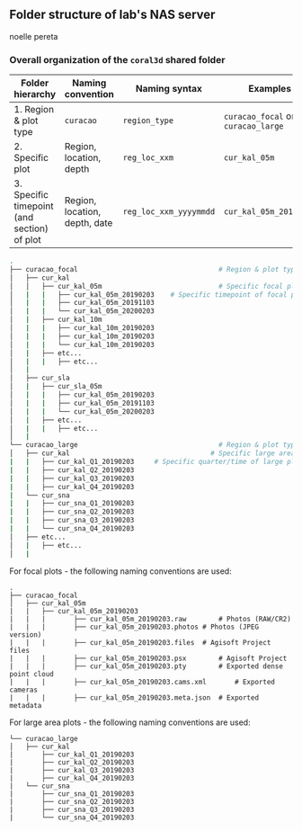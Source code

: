 ## Folder structure of lab's NAS server

noelle pereta

### Overall organization of the `coral3d` shared folder

| Folder hierarchy                            | Naming convention             | Naming syntax          | Examples                           |
| ------------------------------------------- | ----------------------------- | ---------------------- | ---------------------------------- |
| 1.  Region & plot type                      | `curacao`                     | `region_type`          | `curacao_focal` or `curacao_large` |
| 2. Specific plot                            | Region, location, depth       | `reg_loc_xxm`          | `cur_kal_05m`                      |
| 3. Specific timepoint (and section) of plot | Region, location, depth, date | `reg_loc_xxm_yyyymmdd` | `cur_kal_05m_20190203`             |

```bash
.
├── curacao_focal									# Region & plot type
│   ├── cur_kal		
│   │   ├── cur_kal_05m								# Specific focal plot
│   |   |   ├── cur_kal_05m_20190203	# Specific timepoint of focal plot
│   |   |   ├── cur_kal_05m_20191103
│   |   |   └── cur_kal_05m_20200203
│   |   ├── cur_kal_10m
│   |   |   ├── cur_kal_10m_20190203
│   |   |   ├── cur_kal_10m_20190203
│   |   |   └── cur_kal_10m_20190203
│   |   ├── etc...
│   |   |   ├── etc...
│   |
│   ├── cur_sla
│   |   ├── cur_sla_05m
│   |   |   ├── cur_kal_05m_20190203
│   |   |   ├── cur_kal_05m_20191103
│   |   |   └── cur_kal_05m_20200203
│   |   ├── etc...
│   |   |   ├── etc...
│   |
└── curacao_large									# Region & plot type
│   ├── cur_kal									  # Specific large area plot
|   |   ├── cur_kal_Q1_20190203		# Specific quarter/time of large plot
|   |   ├── cur_kal_Q2_20190203
|   |   ├── cur_kal_Q3_20190203
|   |   ├── cur_kal_Q4_20190203
|   └── cur_sna
|   |   ├── cur_sna_Q1_20190203
|   |   ├── cur_sna_Q2_20190203
|   |   ├── cur_sna_Q3_20190203
|   |   └── cur_sna_Q4_20190203
│   ├── etc...
│   |   ├── etc...
│   |
```

For focal plots - the following naming conventions are used:

```shell
.
├── curacao_focal
│   ├── cur_kal_05m
|   |   ├── cur_kal_05m_20190203
|   |   |		├── cur_kal_05m_20190203.raw		# Photos (RAW/CR2)
|   |   |		├── cur_kal_05m_20190203.photos	# Photos (JPEG version)
|   |   |		├── cur_kal_05m_20190203.files	# Agisoft Project files
|   |   |		├── cur_kal_05m_20190203.psx		# Agisoft Project
|   |   |		├── cur_kal_05m_20190203.pty		# Exported dense point cloud
|   |   |		├── cur_kal_05m_20190203.cams.xml		# Exported cameras
|   |   |		├── cur_kal_05m_20190203.meta.json	# Exported metadata
```

For large area plots - the following naming conventions are used:

```shell
└── curacao_large
│   ├── cur_kal
|       ├── cur_kal_Q1_20190203
|       ├── cur_kal_Q2_20190203
|       ├── cur_kal_Q3_20190203
|       ├── cur_kal_Q4_20190203
|   └── cur_sna
|       ├── cur_sna_Q1_20190203
|       ├── cur_sna_Q2_20190203
|       ├── cur_sna_Q3_20190203
|       └── cur_sna_Q4_20190203
```

